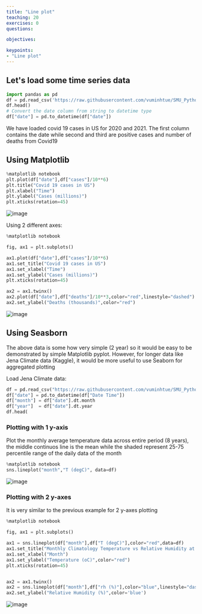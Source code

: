 ```yaml
---
title: "Line plot"
teaching: 20
exercises: 0
questions:

objectives:

keypoints:
- "Line plot"
---
```


## Let's load some time series data

```python
import pandas as pd
df = pd.read_csv('https://raw.githubusercontent.com/vuminhtue/SMU_Python_Visualization/master/data/us.csv?token=AKOSZNMCMDFLUIE4C62OVP3BW62LG')
df.head()
# Convert the date column from string to datetime type
df["date"] = pd.to_datetime(df["date"])
```

We have loaded covid 19 cases in US for 2020 and 2021.
The first column contains the date while second and third are positive cases and number of deaths from Covid19

## Using Matplotlib

```python
%matplotlib notebook
plt.plot(df["date"],df["cases"]/10**6)
plt.title("Covid 19 cases in US")
plt.xlabel("Time")
plt.ylabel("Cases (millions)")
plt.xticks(rotation=45)
```

![image](https://user-images.githubusercontent.com/43855029/146029503-5a3fdc08-8bad-455e-b34b-c55073a81613.png)

Using 2 different axes:

```python
%matplotlib notebook

fig, ax1 = plt.subplots()

ax1.plot(df["date"],df["cases"]/10**6)
ax1.set_title("Covid 19 cases in US")
ax1.set_xlabel("Time")
ax1.set_ylabel("Cases (millions)")
plt.xticks(rotation=45)

ax2 = ax1.twinx()
ax2.plot(df["date"],df["deaths"]/10**3,color="red",linestyle="dashed")
ax2.set_ylabel("Deaths (thousands)",color="red")
```

![image](https://user-images.githubusercontent.com/43855029/146030659-c1eb6210-155a-422c-b058-57a5f6c0e9c9.png)


## Using Seasborn

The above data is some how very simple (2 year) so it would be easy to be demonstrated by simple Matplotlib pyplot.
However, for longer data like Jena Climate data (Kaggle), it would be more useful to use Seaborn for aggregated plotting

Load Jena Climate data:

```python
df = pd.read_csv("https://raw.githubusercontent.com/vuminhtue/SMU_Python_Visualization/master/data/jena_climate_2009_2016.csv?token=AKOSZNKNCAHID3WLUQISB7DBXDAX2")
df["date"] = pd.to_datetime(df["Date Time"])
df["month"] = df["date"].dt.month
df["year"]  = df["date"].dt.year
df.head(
```

### Plotting with 1 y-axis
Plot the monthly average temperature data across entire period (8 years), the middle continuos line is the mean while the shaded represent 25-75 percentile range of the daily data of the month

```python
%matplotlib notebook
sns.lineplot("month","T (degC)", data=df)
```

![image](https://user-images.githubusercontent.com/43855029/146037269-2d1fa110-78de-4259-a02d-6e86e787cc57.png)


### Plotting with 2 y-axes
It is very similar to the previous example for 2 y-axes plotting

```python
%matplotlib notebook

fig, ax1 = plt.subplots()

ax1 = sns.lineplot(df["month"],df["T (degC)"],color="red",data=df)
ax1.set_title("Monthly Climatology Temperature vs Relative Humidity at Jena station")
ax1.set_xlabel("Month")
ax1.set_ylabel("Temperature (oC)",color="red")
plt.xticks(rotation=45)


ax2 = ax1.twinx()
ax2 = sns.lineplot(df["month"],df["rh (%)"],color="blue",linestyle="dashed")
ax2.set_ylabel("Relative Humidity (%)",color='blue')
```

![image](https://user-images.githubusercontent.com/43855029/146040000-8c562240-ff9b-461d-89f1-c15e8baab7b2.png)

